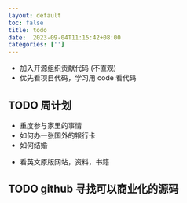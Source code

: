 ```yaml
---
layout: default
toc: false
title: todo
date:  2023-09-04T11:15:42+08:00
categories: ['']
---
```


- 加入开源组织贡献代码 (不直观)
- 优先看项目代码，学习用 code 看代码

## TODO 周计划 
<!-- - 使用 "沉浸式翻译"制作双语电子书，用来看英文 -->
<!-- - 网面就不适合裸坐，亏你还坚持这么用，我是买了个黄古林藤席坐垫，垫上还可以,45*45的。 -->
<!-- - 冥想 -->

- 重度参与家里的事情
- 如何办一张国外的银行卡
- 如何结婚
<!-- - 浏览器手机模式 -->
- 看英文原版网站，资料，书籍

## TODO github 寻找可以商业化的源码
